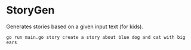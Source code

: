 # StoryGen

Generates stories based on a given input text (for kids).

```
go run main.go story create a story about blue dog and cat with big ears
```
